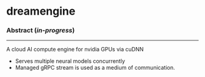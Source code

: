 # dreamengine

  ### Abstract (*in-progress*)
  ---
A cloud AI compute engine for nvidia GPUs via cuDNN

  - Serves multiple neural models concurrently 
  - Managed gRPC stream is used as a medium of communication.
  
